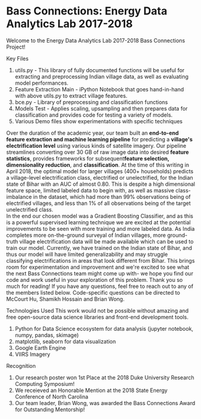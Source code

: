 # Bass Connections: Energy Data Analytics Lab 2017-2018


Welcome to the Energy Data Analytics Lab 2017-2018 Bass Connections Project!

Key Files 
1. utils.py - This library of fully documented functions will be useful for extracting and preprocessing Indian village data, as well as evaluating model performances. 
2. Feature Extraction Main - iPython Notebook that goes hand-in-hand with above utils.py to extract village features. 
3. bce.py - Library of preprocessing and classification functions 
4. Models Test - Applies scaling, upsampling and then prepares data for classification and provides code for testing a variety of models. 
4. Various Demo files show experimentations with specific techniques 


Over the duration of the academic year, our team built an **end-to-end feature extraction and machine learning pipeline** for predicting a **village's electrification level** using various kinds of satellite imagery. Our pipeline streamlines converting over 30 GB of raw image data into desired **feature statistics**, provides frameworks for subsequent**feature selection, dimensionality reduction**, and **classification**. At the time of this writing in April 2018, the optimal model for larger villages (400+ households) predicts a village-level electrification class, electrified or unelectrified, for the Indian state of Bihar with an AUC of almost 0.80. This is despite a high dimensional feature space, limited labeled data to begin with, as well as massive class-imbalance in the dataset, which had more than 99% observations being of electrified villages, and less than 1% of all observations being of the target unelectrified class.   
In the end our chosen model was a Gradient Boosting Classifier, and as this is a powerful supervised learning technique we are excited at the potential improvements to be seen with more training and more labeled data. As India completes more on-the-ground surveyal of Indian villages, more ground-truth village electrification data will be made available which can be used to train our model. Currently, we have trained on the Indian state of Bihar, and thus our model will have limited generalizability and may struggle classifying electrifications in areas that look different from Bihar. This brings room for experimentation and improvement and we're excited to see what the next Bass Connections team might come up with- we hope you find our code and work useful in your exploration of this problem. Thank you so much for reading! If you have any questions, feel free to reach out to any of the members listed below. Code-specific questions can be directed to McCourt Hu, Shamikh Hossain and Brian Wong. 

Technologies Used
This work would not be possible without amazing and free open-source data science libraries and front-end development tools. 
1. Python for Data Science ecosystem for data analysis (jupyter notebook, numpy, pandas, skimage)
2. matplotlib, seaborn for data visualization 
3. Google Earth Engine
4. VIIRS Imagery

Recognition 
1. Our research poster won 1st Place at the 2018 Duke University Research Computing Symposium!
2. We receieved an Honorable Mention at the 2018 State Energy Conference of North Carolina
3. Our team leader, Brian Wong, was awarded the Bass Connections Award for Outstanding Mentorship!